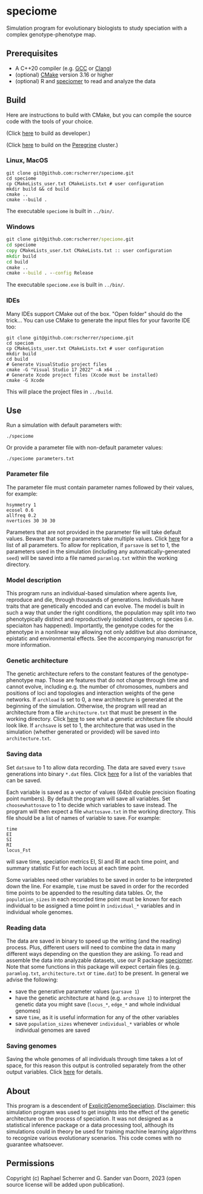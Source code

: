 # speciome

Simulation program for evolutionary biologists to study speciation with a complex genotype-phenotype map.

## Prerequisites

* A C++20 compiler (e.g. [GCC](https://gcc.gnu.org) or [Clang](https://clang.llvm.org))
* (optional) [CMake](docs/CMAKE.md) version 3.16 or higher
* (optional) R and [speciomer](https://github.com/rscherrer/speciomer) to read and analyze the data

## Build

Here are instructions to build with CMake, but you can compile the source code with the tools of your choice.

(Click [here](docs/BUILD.md) to build as developer.)

(Click [here](docs/PEREGRINE.md) to build on the [Peregrine](https://www.rug.nl/society-business/centre-for-information-technology/research/services/hpc/facilities/peregrine-hpc-cluster?lang=en) cluster.)

### Linux, MacOS

```shell
git clone git@github.com:rscherrer/speciome.git
cd speciome
cp CMakeLists_user.txt CMakeLists.txt # user configuration
mkdir build && cd build
cmake ..
cmake --build .
```

The executable `speciome` is built in `../bin/`.

### Windows

```cmd
git clone git@github.com:rscherrer/speciome.git
cd speciome
copy CMakeLists_user.txt CMakeLists.txt :: user configuration
mkdir build
cd build
cmake ..
cmake --build . --config Release
```

The executable `speciome.exe` is built in `../bin/`.

### IDEs

Many IDEs support CMake out of the box. "Open folder" should do the trick...
You can use CMake to generate the input files for your favorite IDE too:

```shell
git clone git@github.com:rscherrer/speciome.git
cd speciom
cp CMakeLists_user.txt CMakeLists.txt # user configuration
mkdir build
cd build
# Generate VisualStudio project files
cmake -G "Visual Studio 17 2022" -A x64 ..
# Generate Xcode project files (Xcode must be installed)
cmake -G Xcode    
```

This will place the project files in `../build`.

## Use

Run a simulation with default parameters with:

```
./speciome 
```

Or provide a parameter file with non-default parameter values:

```
./speciome parameters.txt
```

### Parameter file

The parameter file must contain parameter names followed by their values, for example:

```
hsymmetry 1
ecosel 0.6
allfreq 0.2
nvertices 30 30 30
```

Parameters that are not provided in the parameter file will take default values. Beware that some parameters take multiple values. Click [here](docs/PARAMETERS.md) for a list of all parameters. To allow for replication, if `parsave` is set to 1, the parameters used in the simulation (including any automatically-generated `seed`) will be saved into a file named `paramlog.txt` within the working directory.

### Model description

This program runs an individual-based simulation where agents live, reproduce and die, through thousands of generations. Individuals have traits that are genetically encoded and can evolve. The model is built in such a way that under the right conditions, the population may split into two phenotypically distinct and reproductively isolated clusters, or species (i.e. speciaiton has happened). Importantly, the genotype codes for the phenotype in a nonlinear way allowing not only additive but also dominance, epistatic and environmental effects. See the accompanying manuscript for more information.

### Genetic architecture

The genetic architecture refers to the constant features of the genotype-phenotype map. Those are features that do not change through time and cannot evolve, including e.g. the number of chromosomes, numbers and positions of loci and topologies and interaction weights of the gene networks. If `archload` is set to 0, a new architecture is generated at the beginning of the simulation. Otherwise, the program will read an architecture from a file `architecture.txt` that must be present in the working directory. Click [here](docs/ARCHITECTURE.md) to see what a genetic architecture file should look like. If `archsave` is set to 1, the architecture that was used in the simulation (whether generated or provided) will be saved into `architecture.txt`.

### Saving data

Set `datsave` to 1 to allow data recording. The data are saved every `tsave` generations into binary `*.dat` files. Click [here](docs/VARIABLES.md) for a list of the variables that can be saved.

Each variable is saved as a vector of values (64bit double precision floating point numbers). By default the program will save all variables. Set `choosewhattosave` to 1 to decide which variables to save instead. The program will then expect a file `whattosave.txt` in the working directory. This file should be a list of names of variable to save. For example:

```
time
EI
SI
RI
locus_Fst
```

will save time, speciation metrics EI, SI and RI at each time point, and summary statistic Fst for each locus at each time point.

Some variables need other variables to be saved in order to be interpreted down the line. For example, `time` must be saved in order for the recorded time points to be appended to the resulting data tables. Or, the `population_sizes` in each recorded time point must be known for each individual to be assigned a time point in `individual_*` variables and in individual whole genomes.

### Reading data

The data are saved in binary to speed up the writing (and the reading) process. Plus, different users will need to combine the data in many different ways depending on the question they are asking. To read and assemble the data into analyzable datasets, use our R package [speciomer](https://github.com/rscherrer/speciomer). Note that some functions in this package will expect certain files (e.g. `paramlog.txt`, `architecture.txt` or `time.dat`) to be present. In general we advise the following:

* save the generative parameter values (`parsave 1`)
* have the genetic architecture at hand (e.g. `archsave 1`) to interpret the genetic data you might save (`locus_*`, `edge_*` and whole individual genomes)
* save `time`, as it is useful information for any of the other variables
* save `population_sizes` whenever `individual_*` variables or whole individual genomes are saved

### Saving genomes

Saving the whole genomes of all individuals through time takes a lot of space, for this reason this output is controlled separately from the other output variables. Click [here](docs/GENOMES.md) for details.

## About

This program is a descendent of [ExplicitGenomeSpeciation](https://github.com/rscherrer/ExplicitGenomeSpeciation). Disclaimer: this simulation program was used to get insights into the effect of the genetic architecture on the process of speciation. It was not designed as a statistical inference package or a data processing tool, although its simulations could in theory be used for training machine learning algorithms to recognize various evolutionary scenarios. This code comes with no guarantee whatsoever.

## Permissions

Copyright (c) Raphael Scherrer and G. Sander van Doorn, 2023 (open source license will be added upon publication).
